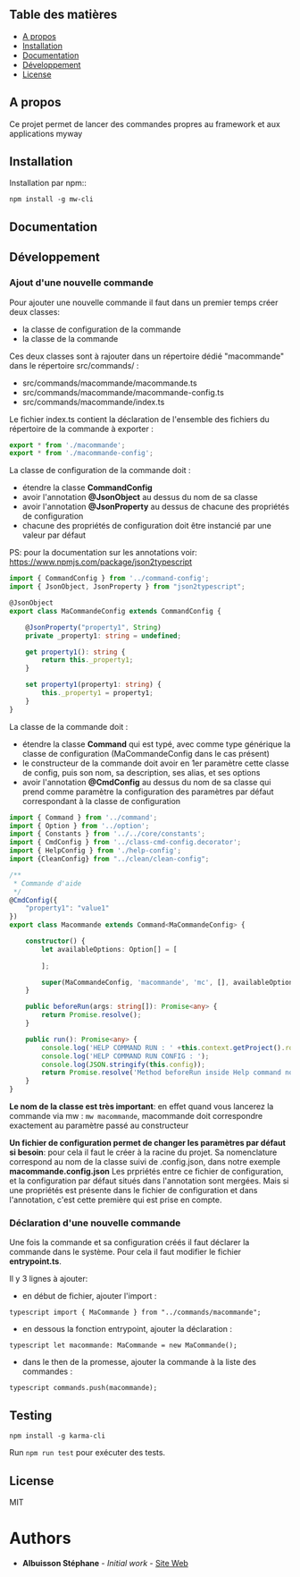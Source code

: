 ## Table des matières

- [A propos](#about)
- [Installation](#installation)
- [Documentation](#documentation)
- [Développement](#development)
- [License](#license)

## A propos

Ce projet permet de lancer des commandes propres au framework et aux applications myway

## Installation

Installation par npm::
```
npm install -g mw-cli
```

## Documentation


## Développement

### Ajout d'une nouvelle commande
Pour ajouter une nouvelle commande il faut dans un premier temps créer deux classes:
- la classe de configuration de la commande
- la classe de la commande

Ces deux classes sont à rajouter dans un répertoire dédié "macommande" dans le répertoire src/commands/ :
- src/commands/macommande/macommande.ts
- src/commands/macommande/macommande-config.ts
- src/commands/macommande/index.ts

Le fichier index.ts contient la déclaration de l'ensemble des fichiers du répertoire de la commande à exporter :

```typescript
export * from './macommande';
export * from './macommande-config';
```

La classe de configuration de la commande doit :
- étendre la classe **CommandConfig**
- avoir l'annotation **@JsonObject** au dessus du nom de sa classe
- avoir l'annotation **@JsonProperty** au dessus de chacune des propriétés de configuration 
- chacune des propriétés de configuration doit être instancié par une valeur par défaut

PS: pour la documentation sur les annotations voir: https://www.npmjs.com/package/json2typescript

```typescript
import { CommandConfig } from '../command-config';
import { JsonObject, JsonProperty } from "json2typescript";

@JsonObject
export class MaCommandeConfig extends CommandConfig {

    @JsonProperty("property1", String)
    private _property1: string = undefined;

    get property1(): string {
        return this._property1;
    }

    set property1(property1: string) {
        this._property1 = property1;
    }
}
```

La classe de la commande doit : 
- étendre la classe **Command** qui est typé, avec comme type générique la classe de configuration (MaCommandeConfig dans le cas présent)
- le constructeur de la commande doit avoir en 1er paramètre cette classe de config, puis son nom, sa description, ses alias, et ses options
- avoir l'annotation **@CmdConfig** au dessus du nom de sa classe qui prend comme paramètre la configuration des paramètres par défaut correspondant à la classe de configuration

```typescript
import { Command } from '../command';
import { Option } from '../option';
import { Constants } from '../../core/constants';
import { CmdConfig } from '../class-cmd-config.decorator';
import { HelpConfig } from './help-config';
import {CleanConfig} from "../clean/clean-config";

/**
 * Commande d'aide
 */
@CmdConfig({
    "property1": "value1"
})
export class Macommande extends Command<MaCommandeConfig> {

    constructor() {
        let availableOptions: Option[] = [
            
        ];

        super(MaCommandeConfig, 'macommande', 'mc', [], availableOptions);
    }

    public beforeRun(args: string[]): Promise<any> {
        return Promise.resolve();
    }

    public run(): Promise<any> {
        console.log('HELP COMMAND RUN : ' +this.context.getProject().root);
        console.log('HELP COMMAND RUN CONFIG : ');
        console.log(JSON.stringify(this.config));
        return Promise.resolve('Method beforeRun inside Help command not implemented.');
    }
}
```

**Le nom de la classe est très important**: en effet quand vous lancerez la commande via mw :  ```mw macommande```, macommande doit correspondre exactement au paramètre passé au constructeur

**Un fichier de configuration permet de changer les paramètres par défaut si besoin**: pour cela il faut le créer à la racine du projet. Sa nomenclature correspond au nom de la classe suivi de .config.json, dans notre exemple **macommande.config.json**
Les prpriétés entre ce fichier de configuration, et la configuration par défaut situés dans l'annotation sont mergées. Mais si une propriétés est présente dans le fichier de configuration et dans l'annotation, c'est cette première qui est prise en compte.


### Déclaration d'une nouvelle commande

Une fois la commande et sa configuration créés il faut déclarer la commande dans le système. Pour cela il faut modifier le fichier **entrypoint.ts**.

Il y 3 lignes à ajouter:
- en début de fichier, ajouter l'import : 

```typescript import { MaCommande } from "../commands/macommande";```

- en dessous la fonction entrypoint, ajouter la déclaration : 

```typescript let macommande: MaCommande = new MaCommande();```

- dans le then de la promesse, ajouter la commande à la liste des commandes : 

```typescript commands.push(macommande);```

## Testing
```
npm install -g karma-cli
```
Run `npm run test` pour exécuter des tests.


## License

MIT

# Authors

* **Albuisson Stéphane** - *Initial work* - [Site Web](http://stephane-albuisson.com)

